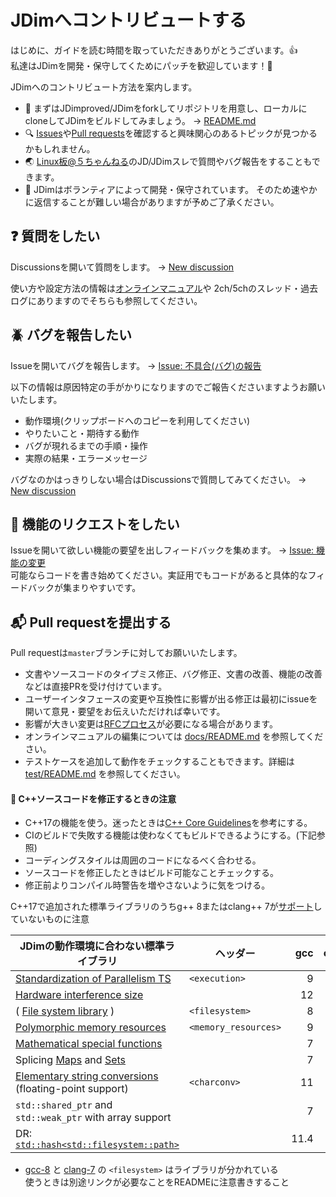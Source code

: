 # JDimへコントリビュートする

はじめに、ガイドを読む時間を取っていただきありがとうございます。:+1:  
私達はJDimを開発・保守してくためにパッチを歓迎しています！:revolving_hearts:

JDimへのコントリビュート方法を案内します。

* :beginner: まずはJDimproved/JDimをforkしてリポジトリを用意し、ローカルにcloneしてJDimをビルドしてみましょう。
  → [README.md][readme-md]
* :mag: [Issues][issues]や[Pull requests][pull-requests]を確認すると興味関心のあるトピックが見つかるかもしれません。
* :earth_asia: [Linux板@５ちゃんねる][linux-5ch]のJD/JDimスレで質問やバグ報告をすることもできます。
* :heart_decoration: JDimはボランティアによって開発・保守されています。
  そのため速やかに返信することが難しい場合がありますが予めご了承ください。


## :question: 質問をしたい
Discussionsを開いて質問をします。 → [New discussion][new-discussion]

使い方や設定方法の情報は[オンラインマニュアル][manual]や
2ch/5chのスレッド・過去ログにありますのでそちらも参照してください。


## :beetle: バグを報告したい
Issueを開いてバグを報告します。 → [Issue: 不具合(バグ)の報告][new-bug-report]

以下の情報は原因特定の手がかりになりますのでご報告くださいますようお願いいたします。

* 動作環境(クリップボードへのコピーを利用してください)
* やりたいこと・期待する動作
* バグが現れるまでの手順・操作
* 実際の結果・エラーメッセージ

バグなのかはっきりしない場合はDiscussionsで質問してみてください。 → [New discussion][new-discussion]


## :muscle: 機能のリクエストをしたい
Issueを開いて欲しい機能の要望を出しフィードバックを集めます。 → [Issue: 機能の変更][new-feature-request]  
可能ならコードを書き始めてください。実証用でもコードがあると具体的なフィードバックが集まりやすいです。


## :mailbox_with_mail: Pull requestを提出する

Pull requestは`master`ブランチに対してお願いいたします。

* 文書やソースコードのタイプミス修正、バグ修正、文書の改善、機能の改善などは直接PRを受け付けています。
* ユーザーインタフェースの変更や互換性に影響が出る修正は最初にissueを開いて意見・要望をお伝えいただければ幸いです。
* 影響が大きい変更は[RFCプロセス][rfcs]が必要になる場合があります。
* オンラインマニュアルの編集については [docs/README.md][docs-readme] を参照してください。
* テストケースを追加して動作をチェックすることもできます。詳細は [test/README.md][test-readme] を参照してください。

#### :pencil: C++ソースコードを修正するときの注意

* C++17の機能を使う。迷ったときは[C++ Core Guidelines][isocpp]を参考にする。
* CIのビルドで失敗する機能は使わなくてもビルドできるようにする。(下記参照)
* コーディングスタイルは周囲のコードになるべく合わせる。
* ソースコードを修正したときはビルド可能なことチェックする。
* 修正前よりコンパイル時警告を増やさないように気をつける。

C++17で追加された標準ライブラリのうちg++ 8またはclang++ 7が[サポート][support]していないものに注意

| JDimの動作環境に合わない標準ライブラリ | ヘッダー | gcc | clang |
| --- | --- | ---:| ---:|
| [Standardization of Parallelism TS][cpp17exe] | `<execution>` | 9 | n/a |
| [Hardware interference size][cpp17his]  | | 12 | n/a |
| ( [File system library][cpp17fs] ) | `<filesystem>` | 8 | 7 |
| [Polymorphic memory resources][cpp17pmr] | `<memory_resources>` | 9 | 16 |
| [Mathematical special functions][cpp17math] | | 7 | n/a |
| Splicing [Maps][cpp17maps] and [Sets][cpp17sets] | | 7 | 8 |
| [Elementary string conversions][cpp17conv] (floating-point support) | `<charconv>` | 11 | n/a |
| `std::shared_ptr` and `std::weak_ptr` with array support | | 7 | 11 |
| DR: [`std::hash<std::filesystem::path>`][cpp17fspathhash] | | 11.4  | n/a |

* [gcc-8][gcc8fs] と [clang-7][clang7fs] の `<filesystem>` はライブラリが分かれている  
  使うときは別途リンクが必要なことをREADMEに注意書きすること

[readme-md]: https://github.com/JDimproved/JDim/tree/master/README.md
[issues]: https://github.com/JDimproved/JDim/issues
[pull-requests]: https://github.com/JDimproved/JDim/pulls
[linux-5ch]: https://mao.5ch.net/linux/
[new-discussion]: https://github.com/JDimproved/JDim/discussions/new
[new-bug-report]: https://github.com/JDimproved/JDim/issues/new?assignees=&labels=bug&template=bug-report.md&title=
[new-feature-request]: https://github.com/JDimproved/JDim/issues/new?assignees=&labels=feature&template=feature-request.md&title=
[manual]: https://jdimproved.github.io/JDim/
[rfcs]: https://github.com/JDimproved/rfcs
[docs-readme]: https://github.com/JDimproved/JDim/tree/master/docs/README.md
[test-readme]: https://github.com/JDimproved/JDim/tree/master/test/README.md
[isocpp]: https://isocpp.github.io/CppCoreGuidelines/CppCoreGuidelines
[support]: https://en.cppreference.com/w/cpp/compiler_support/17
[clang7fs]: https://releases.llvm.org/7.1.0/projects/libcxx/docs/UsingLibcxx.html
[cpp17exe]: https://en.cppreference.com/w/cpp/header/execution
[cpp17his]: https://en.cppreference.com/w/cpp/thread/hardware_destructive_interference_size
[gcc8fs]: https://stackoverflow.com/questions/53201991/how-to-use-stdfilesystem-on-gcc-8
[cpp17fs]: https://en.cppreference.com/w/cpp/filesystem
[cpp17pmr]: https://en.cppreference.com/w/cpp/header/memory_resource
[cpp17math]: https://en.cppreference.com/w/cpp/numeric/special_functions
[cpp17maps]: https://en.cppreference.com/w/cpp/container/map/merge
[cpp17sets]: https://en.cppreference.com/w/cpp/container/set/merge
[cpp17conv]: https://en.cppreference.com/w/cpp/header/charconv
[cpp17fspathhash]: https://en.cppreference.com/w/cpp/filesystem/path/hash
